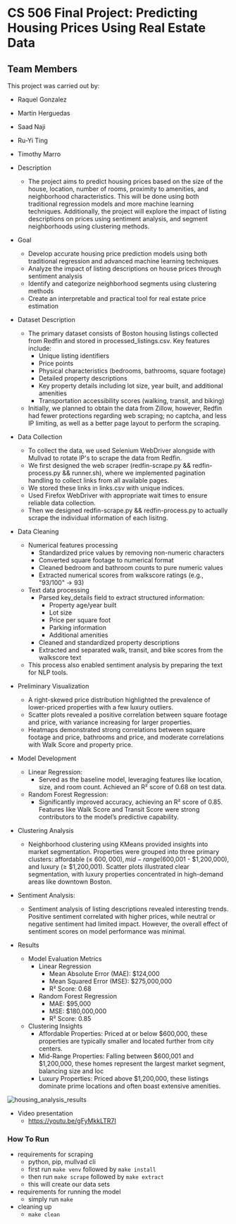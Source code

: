 # CS 506 Final Project: Predicting Housing Prices Using Real Estate Data
## Team Members
This project was carried out by:
- Raquel Gonzalez
- Martin Herguedas  
- Saad Naji
- Ru-Yi Ting
- Timothy Marro

  
- Description
  - The project aims to predict housing prices based on the size of the house, location, number of rooms, proximity to amenities, and neighborhood characteristics. This will be done using both traditional regression models and more machine learning techniques. Additionally, the project will explore the impact of listing descriptions on prices using sentiment analysis, and segment neighborhoods using clustering methods.
- Goal
  - Develop accurate housing price prediction models using both traditional regression
and advanced machine learning techniques
  - Analyze the impact of listing descriptions on house prices through sentiment analysis
  - Identify and categorize neighborhood segments using clustering methods
  - Create an interpretable and practical tool for real estate price estimation

- Dataset Description
  - The primary dataset consists of Boston housing listings collected from Redfin and stored in
processed_listings.csv. Key features include:
    - Unique listing identifiers
    - Price points
    - Physical characteristics (bedrooms, bathrooms, square footage)
    - Detailed property descriptions
    - Key property details including lot size, year built, and additional amenities
    - Transportation accessibility scores (walking, transit, and biking)
  - Initially, we planned to obtain the data from Zillow, however, Redfin had fewer protections regarding web scraping; no captcha, and less IP limiting, as well as a better page layout to perform the scraping.

- Data Collection
  - To collect the data, we used Selenium WebDriver alongside with Mullvad to rotate IP's to scrape the data from Redfin.
  - We first designed the web scraper (redfin-scrape.py && redfin-process.py && runner.sh), where we implemented pagination handling to collect links from all available pages.
  - We stored these links in links.csv with unique indices.
  - Used Firefox WebDriver with appropriate wait times to ensure reliable data collection.
  - Then we designed redfin-scrape.py && redfin-process.py to actually scrape the individual information of each lisitng.

- Data Cleaning
  - Numerical features processing
    - Standardized price values by removing non-numeric characters
    - Converted square footage to numerical format
    - Cleaned bedroom and bathroom counts to pure numeric values
    - Extracted numerical scores from walkscore ratings (e.g., "93/100" → 93)
  - Text data processing
    - Parsed key_details field to extract structured information:
      - Property age/year built
      - Lot size
      - Price per square foot
      - Parking information
      - Additional amenities
    - Cleaned and standardized property descriptions
    - Extracted and separated walk, transit, and bike scores from the walkscore text
  -  This process also enabled sentiment analysis by preparing the text for NLP tools.
- Preliminary Visualization
  - A right-skewed price distribution highlighted the prevalence of lower-priced properties with a few luxury outliers.
  - Scatter plots revealed a positive correlation between square footage and price, with variance increasing for larger properties.
  - Heatmaps demonstrated strong correlations between square footage and price, bathrooms and price, and moderate correlations with Walk Score and property price.
- Model Development
  - Linear Regression:
    - Served as the baseline model, leveraging features like location, size, and room count. Achieved an R² score of 0.68 on test data.
  - Random Forest Regression:
    - Significantly improved accuracy, achieving an R² score of 0.85. Features like Walk Score and Transit Score were strong contributors to the model’s predictive capability.
   
- Clustering Analysis
  - Neighborhood clustering using KMeans provided insights into market segmentation. Properties were grouped into three primary clusters: affordable (≤ $600,000), mid-range ($600,001 - $1,200,000), and luxury (≥ $1,200,001). Scatter plots illustrated clear segmentation, with luxury properties concentrated in high-demand areas like downtown Boston.
- Sentiment Analysis:
  - Sentiment analysis of listing descriptions revealed interesting trends. Positive sentiment correlated with higher prices, while neutral or negative sentiment had limited impact. However, the overall effect of sentiment scores on model performance was minimal.
 
- Results
  - Model Evaluation Metrics
    - Linear Regression
      - Mean Absolute Error (MAE): $124,000
      - Mean Squared Error (MSE): $275,000,000
      - R² Score: 0.68
    - Random Forest Regression
      - MAE: $95,000
      - MSE: $180,000,000
      - R² Score: 0.85
  - Clustering Insights
    - Affordable Properties: Priced at or below $600,000, these properties are typically smaller and located further from city centers.
    - Mid-Range Properties: Falling between $600,001 and $1,200,000, these homes represent the largest market segment, balancing size and loc
    - Luxury Properties: Priced above $1,200,000, these listings dominate prime locations and often boast extensive amenities.


  
 ![housing_analysis_results](https://github.com/user-attachments/assets/c15b71d9-1637-4fc7-bdd9-650e16bc8cfe)

- Video presentation
  - https://youtu.be/gFyMkkLTR7I

### How To Run  
- requirements for scraping
  - python, pip, mullvad cli
  - first run `make venv` followed by `make install`
  - then run `make scrape` followed by `make extract`
  - this will create our data sets
- requirements for running the model
  - simply run `make`
- cleaning up
  - `make clean`
